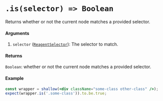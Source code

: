 # `.is(selector) => Boolean`

Returns whether or not the current node matches a provided selector.


#### Arguments

1. `selector` ([`ReagentSelector`](../selector.md)): The selector to match.



#### Returns

`Boolean`: whether or not the current node matches a provided selector.



#### Example


```jsx
const wrapper = shallow(<div className="some-class other-class" />);
expect(wrapper.is('.some-class')).to.be.true;
```

